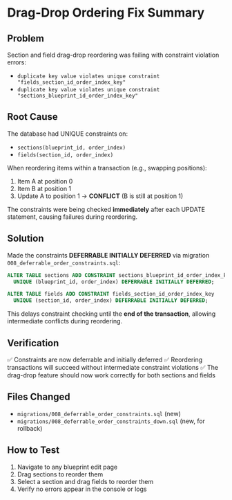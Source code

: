 # Drag-Drop Ordering Fix Summary

## Problem

Section and field drag-drop reordering was failing with constraint violation errors:

- `duplicate key value violates unique constraint "fields_section_id_order_index_key"`
- `duplicate key value violates unique constraint "sections_blueprint_id_order_index_key"`

## Root Cause

The database had UNIQUE constraints on:

- `sections(blueprint_id, order_index)`
- `fields(section_id, order_index)`

When reordering items within a transaction (e.g., swapping positions):

1. Item A at position 0
2. Item B at position 1
3. Update A to position 1 → **CONFLICT** (B is still at position 1)

The constraints were being checked **immediately** after each UPDATE statement, causing failures during reordering.

## Solution

Made the constraints **DEFERRABLE INITIALLY DEFERRED** via migration `008_deferrable_order_constraints.sql`:

```sql
ALTER TABLE sections ADD CONSTRAINT sections_blueprint_id_order_index_key
  UNIQUE (blueprint_id, order_index) DEFERRABLE INITIALLY DEFERRED;

ALTER TABLE fields ADD CONSTRAINT fields_section_id_order_index_key
  UNIQUE (section_id, order_index) DEFERRABLE INITIALLY DEFERRED;
```

This delays constraint checking until the **end of the transaction**, allowing intermediate conflicts during reordering.

## Verification

✅ Constraints are now deferrable and initially deferred
✅ Reordering transactions will succeed without intermediate constraint violations
✅ The drag-drop feature should now work correctly for both sections and fields

## Files Changed

- `migrations/008_deferrable_order_constraints.sql` (new)
- `migrations/008_deferrable_order_constraints_down.sql` (new, for rollback)

## How to Test

1. Navigate to any blueprint edit page
2. Drag sections to reorder them
3. Select a section and drag fields to reorder them
4. Verify no errors appear in the console or logs
